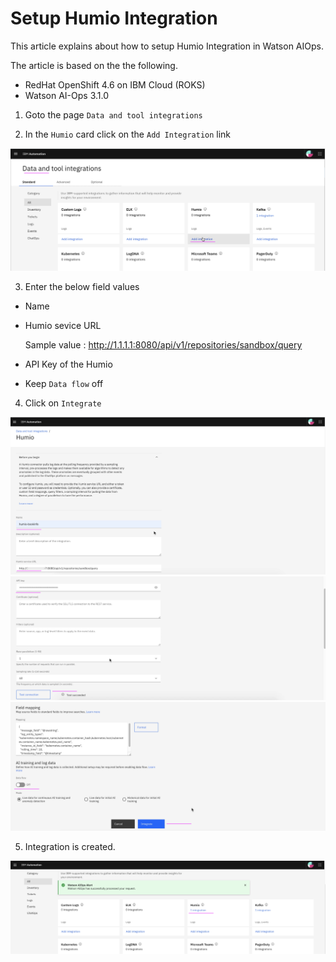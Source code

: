 # Setup Humio Integration

This article explains about how to setup Humio Integration in Watson AIOps.

The article is based on the the following.

- RedHat OpenShift 4.6 on IBM Cloud (ROKS)
- Watson AI-Ops 3.1.0

1. Goto the page `Data and tool integrations`

2. In the `Humio` card click on the `Add Integration` link

<img src="images/image-01.png">


3. Enter the below field values

- Name 
- Humio sevice URL

    Sample value : http://1.1.1.1:8080/api/v1/repositories/sandbox/query

- API Key of the Humio
- Keep `Data flow` off

4. Click on `Integrate` 

<img src="images/image-02.png">
<img src="images/image-03.png">
<img src="images/image-04.png">

5. Integration is created.

<img src="images/image-05.png">